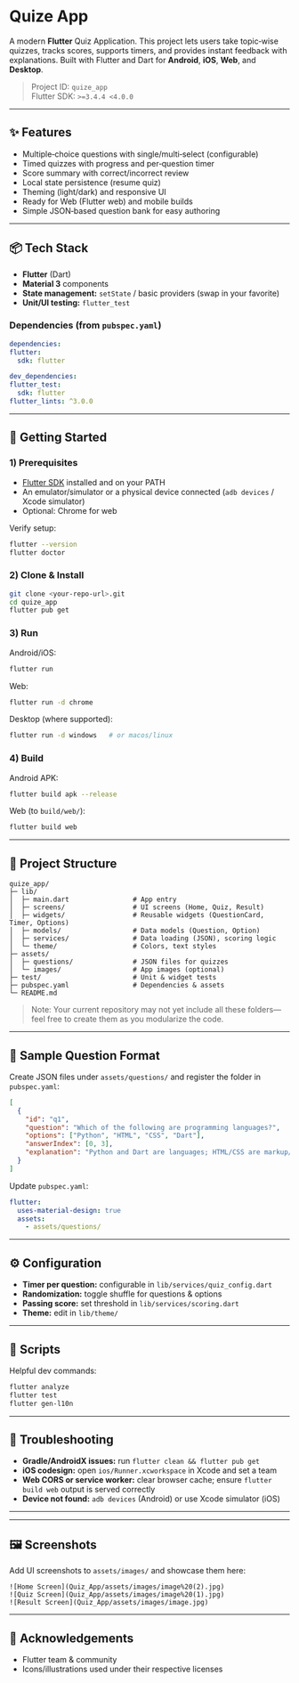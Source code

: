 # Quize App

A modern **Flutter** Quiz Application. This project lets users take topic‑wise quizzes, tracks scores, supports timers, and provides instant feedback with explanations. Built with Flutter and Dart for **Android**, **iOS**, **Web**, and **Desktop**.

> Project ID: `quize_app`  
> Flutter SDK: `>=3.4.4 <4.0.0`

---

## ✨ Features
- Multiple‑choice questions with single/multi‑select (configurable)
- Timed quizzes with progress and per‑question timer
- Score summary with correct/incorrect review
- Local state persistence (resume quiz)
- Theming (light/dark) and responsive UI
- Ready for Web (Flutter web) and mobile builds
- Simple JSON‑based question bank for easy authoring

---

## 📦 Tech Stack
- **Flutter** (Dart)
- **Material 3** components
- **State management:** `setState` / basic providers (swap in your favorite)
- **Unit/UI testing:** `flutter_test`

### Dependencies (from `pubspec.yaml`)
```yaml
dependencies:
flutter:
  sdk: flutter

dev_dependencies:
flutter_test:
  sdk: flutter
flutter_lints: ^3.0.0
```

---

## 🚀 Getting Started

### 1) Prerequisites
- [Flutter SDK](https://docs.flutter.dev/get-started/install) installed and on your PATH
- An emulator/simulator or a physical device connected (`adb devices` / Xcode simulator)
- Optional: Chrome for web

Verify setup:
```bash
flutter --version
flutter doctor
```

### 2) Clone & Install
```bash
git clone <your-repo-url>.git
cd quize_app
flutter pub get
```

### 3) Run
Android/iOS:
```bash
flutter run
```
Web:
```bash
flutter run -d chrome
```
Desktop (where supported):
```bash
flutter run -d windows   # or macos/linux
```

### 4) Build
Android APK:
```bash
flutter build apk --release
```
Web (to `build/web/`):
```bash
flutter build web
```

---

## 📁 Project Structure
```
quize_app/
├─ lib/
│  ├─ main.dart                # App entry
│  ├─ screens/                 # UI screens (Home, Quiz, Result)
│  ├─ widgets/                 # Reusable widgets (QuestionCard, Timer, Options)
│  ├─ models/                  # Data models (Question, Option)
│  ├─ services/                # Data loading (JSON), scoring logic
│  └─ theme/                   # Colors, text styles
├─ assets/
│  ├─ questions/               # JSON files for quizzes
│  └─ images/                  # App images (optional)
├─ test/                       # Unit & widget tests
├─ pubspec.yaml                # Dependencies & assets
└─ README.md
```
> Note: Your current repository may not yet include all these folders—feel free to create them as you modularize the code.

---

## 🧪 Sample Question Format
Create JSON files under `assets/questions/` and register the folder in `pubspec.yaml`:
```json
[
  {
    "id": "q1",
    "question": "Which of the following are programming languages?",
    "options": ["Python", "HTML", "CSS", "Dart"],
    "answerIndex": [0, 3],
    "explanation": "Python and Dart are languages; HTML/CSS are markup/style."
  }
]
```
Update `pubspec.yaml`:
```yaml
flutter:
  uses-material-design: true
  assets:
    - assets/questions/
```

---

## ⚙️ Configuration
- **Timer per question:** configurable in `lib/services/quiz_config.dart`
- **Randomization:** toggle shuffle for questions & options
- **Passing score:** set threshold in `lib/services/scoring.dart`
- **Theme:** edit in `lib/theme/`

---

## 🧰 Scripts
Helpful dev commands:
```bash
flutter analyze
flutter test
flutter gen-l10n
```

---

## 🐞 Troubleshooting
- **Gradle/AndroidX issues:** run `flutter clean && flutter pub get`
- **iOS codesign:** open `ios/Runner.xcworkspace` in Xcode and set a team
- **Web CORS or service worker:** clear browser cache; ensure `flutter build web` output is served correctly
- **Device not found:** `adb devices` (Android) or use Xcode simulator (iOS)

---

---

## 🖼️ Screenshots
Add UI screenshots to `assets/images/` and showcase them here:
```
![Home Screen](Quiz_App/assets/images/image%20(2).jpg)
![Quiz Screen](Quiz_App/assets/images/image%20(1).jpg)
![Result Screen](Quiz_App/assets/images/image.jpg)

```

---

## 🙌 Acknowledgements
- Flutter team & community
- Icons/illustrations used under their respective licenses
